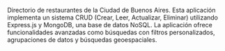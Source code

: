 Directorio de restaurantes de la Ciudad de Buenos Aires. Esta aplicación implementa un sistema CRUD (Crear, Leer, Actualizar, Eliminar) utilizando Express.js y MongoDB, una base de datos NoSQL. La aplicación ofrece funcionalidades avanzadas como búsquedas con filtros personalizados, agrupaciones de datos y búsquedas geoespaciales.
